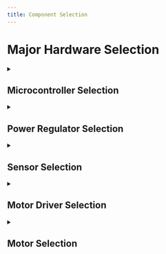 ```yaml
---
title: Component Selection
---
```


# Major Hardware Selection

<details>
<summary><h2>Microcontroller Selection</h2></summary>

<table>
  <thead>
    <tr>
      <th>Component</th>
      <th>Image</th>
      <th>Advantages</th>
      <th>Disadvantages</th>
      <th>Link</th>
    </tr>
  </thead>
  <tbody>
    <tr>
      <td><strong>ESP32-WROOM</strong></td>
      <td><img src="../Images/ESP32.png" width="130"/></td>
      <td>
        Widely used with students amd hobbyists alike<br/>
        Plenty of docs/examples<br/>
        Good peripherals for class labs
      </td>
      <td>
        8-bit CPU limits vs. 32-bit MCUs<br/>
        Lower library ecosystem than ARM
      </td>
      <td><a href="https://www.digikey.com/en/products/detail/espressif-systems/ESP32-DEVKITC-32UE/12091813">Datasheet</a></td>
    </tr>
    <tr>
      <td><strong>Raspberry Pi Pico</strong></td>
      <td><img src="../Images/Raspberry.png" width="130"/></td>
      <td>
        Write a few pros
      </td>
      <td>
        Write a few cons
      </td>
      <td><a href="insert url here"> Datasheet</a></td>
    <tr>    
  </tbody>
</table>

</details>




<details>
<summary><h2>Power Regulator Selection</h2></summary>

| Component | Image | Advantages | Disadvantages | Link |
|---|---:|---|---|:--:|
| **LM2596S-3.3V** | ![lm2596](../Images/lm2596.png){ width="130" } |
<ul>
<li>Up to 3 A, efficient buck</li>
<li>Great for higher Vin → 3.3 V</li>
</ul> |
<ul>
<li>Needs external inductor/diode/caps</li>
<li>Can introduce switching noise</li>
</ul> | [Product](https://www.ti.com/product/LM2596) |

</details>

<details>
<summary><h2>Sensor Selection</h2></summary>

| Component | Image | Advantages | Disadvantages | Link |
|---|---:|---|---|:--:|
| **TC74A4-3.3V** | ![tc74](../Images/tc74.png){ width="130" } |
<ul>
<li>I²C temperature sensor, simple</li>
<li>Low parts count</li>
</ul> |
<ul>
<li>±2 °C typ accuracy</li>
</ul> | [Datasheet](https://www.microchip.com/en-us/product/TC74) |

</details>

<details>
<summary><h2>Motor Driver Selection</h2></summary>

| Component | Image | Advantages | Disadvantages | Link |
|---|---:|---|---|:--:|
| **DRV8825** | ![drv8825](../Images/drv8825.png){ width="130" } |
<ul>
<li>Stepper driver, microstepping</li>
<li>Common, lots of examples</li>
</ul> |
<ul>
<li>Needs careful current/thermal setup</li>
</ul> | [Datasheet](https://www.ti.com/product/DRV8825) |

</details>

<details>
<summary><h2>Motor Selection</h2></summary>

| Component | Image | Advantages | Disadvantages | Link |
|---|---:|---|---|:--:|
| **NEMA-17 Stepper** | ![nema17](../Images/nema17.png){ width="130" } |
<ul>
<li>Widely available, predictable torque</li>
</ul> |
<ul>
<li>Lower top speed than DC motors</li>
</ul> | [Example](https://www.pololu.com/) |

</details>
